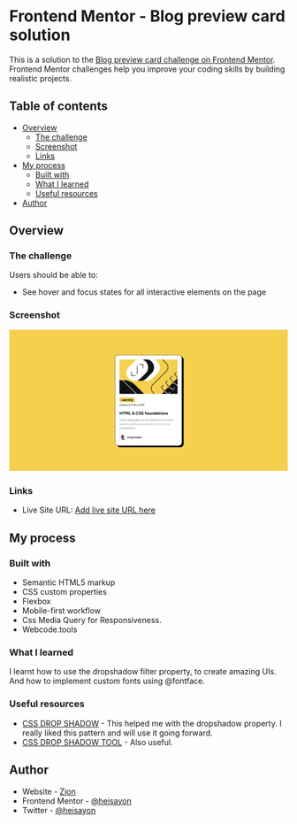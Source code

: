 # Frontend Mentor - Blog preview card solution

This is a solution to the [Blog preview card challenge on Frontend Mentor](https://www.frontendmentor.io/challenges/blog-preview-card-ckPaj01IcS). Frontend Mentor challenges help you improve your coding skills by building realistic projects. 

## Table of contents

- [Overview](#overview)
  - [The challenge](#the-challenge)
  - [Screenshot](#screenshot)
  - [Links](#links)
- [My process](#my-process)
  - [Built with](#built-with)
  - [What I learned](#what-i-learned)
  - [Useful resources](#useful-resources)
- [Author](#author)


## Overview

### The challenge

Users should be able to:

- See hover and focus states for all interactive elements on the page

### Screenshot

![](/assets/Frontend%20Mentor%20-%20Blog%20preview%20card.png)

### Links

- Live Site URL: [Add live site URL here](https://your-live-site-url.com)

## My process

### Built with

- Semantic HTML5 markup
- CSS custom properties
- Flexbox
- Mobile-first workflow
- Css Media Query for Responsiveness.
- Webcode.tools


### What I learned

I learnt how to use the dropshadow filter property, to create amazing UIs. And how to implement custom fonts using @fontface.



### Useful resources

- [CSS DROP SHADOW](https://www.geeksforgeeks.org/how-to-create-a-drop-shadow-effect-using-css/) - This helped me with the dropshadow property. I really liked this pattern and will use it going forward.
- [CSS DROP SHADOW TOOL](https://www.webcode.tools) - Also useful.


## Author

- Website - [Zion](https://github.com/heisayon/)
- Frontend Mentor - [@heisayon](https://www.frontendmentor.io/profile/heisayon)
- Twitter - [@heisayon](https://www.twitter.com/heisayon)

